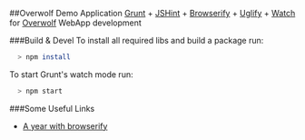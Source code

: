 ##Overwolf Demo Application
[Grunt](http://gruntjs.com/) + [JSHint](http://www.jshint.com/about/) + [Browserify](http://browserify.org/) + [Uglify](http://lisperator.net/uglifyjs/) + [Watch](https://github.com/gruntjs/grunt-contrib-watch) for [Overwolf](http://developers.overwolf.com/overview/) WebApp development

###Build & Devel
To install all required libs and build a package run:
```sh
  > npm install
```

To start Grunt's watch mode run:
```sh
  > npm start
```

###Some Useful Links
* [A year with browserify](http://aeflash.com/2014-03/a-year-with-browserify.html)
